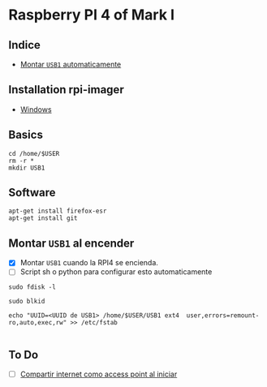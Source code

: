 # Raspberry PI 4 of Mark I

## Indice
- [Montar `USB1` automaticamente](./RPI4.md#montar-usb1-automaticamente)

## Installation rpi-imager
- [Windows](https://downloads.raspberrypi.org/imager/imager_latest.exe)

## Basics
```
cd /home/$USER
rm -r *
mkdir USB1
```

## Software
```
apt-get install firefox-esr
apt-get install git
```

## Montar `USB1` al encender 
- [x] Montar `USB1` cuando la RPI4 se encienda.
- [ ] Script sh o python para configurar esto automaticamente
```
sudo fdisk -l
```

```
sudo blkid
```

```
echo "UUID=<UUID de USB1> /home/$USER/USB1 ext4  user,errors=remount-ro,auto,exec,rw" >> /etc/fstab
```

```
```

## To Do

- [ ] [Compartir internet como access point al iniciar](./RPI4_AP.md)

